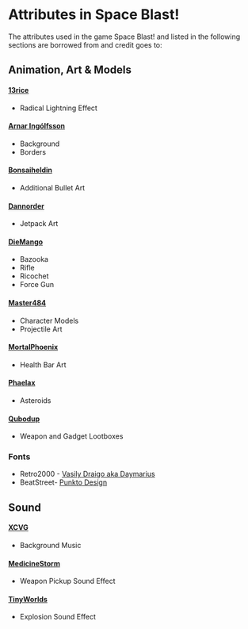 # Attributes in Space Blast!

The attributes used in the game Space Blast! and listed in the following sections are borrowed from and credit goes to:

## Animation, Art & Models

#### [13rice](https://opengameart.org/content/radial-lightning-effect)

* Radical Lightning Effect

#### [Arnar Ingólfsson](https://www.linkedin.com/in/arnar-ing%C3%B3lfsson-84647252/)

* Background
* Borders

#### [Bonsaiheldin](https://opengameart.org/content/sci-fi-space-simple-bullets)

* Additional Bullet Art

#### [Dannorder](https://opengameart.org/content/monkey-on-mars-share-the-love)

* Jetpack Art

#### [DieMango](https://opengameart.org/content/gun-sprites-3)
* Bazooka
* Rifle
* Ricochet
* Force Gun

#### [Master484](https://opengameart.org/content/space-soldier-m484-games)

* Character Models
* Projectile Art

#### [MortalPhoenix](https://opengameart.org/content/health-bar-0)

* Health Bar Art

#### [Phaelax](https://forum.thegamecreators.com/thread/209786)

* Asteroids

#### [Qubodup](https://opengameart.org/content/drawn-crate-box-100)

* Weapon and Gadget Lootboxes


### Fonts

* Retro2000 - [Vasily Draigo aka Daymarius](https://www.1001freefonts.com/retron2000.font)
* BeatStreet- [Punkto Design](https://www.1001freefonts.com/beatstreet.font)

## Sound

#### [XCVG](https://opengameart.org/content/fast-fight-battle-music-looped)

* Background Music

#### [MedicineStorm](https://opengameart.org/content/superpowers-assets-sound-effects)

* Weapon Pickup Sound Effect

#### [TinyWorlds](https://opengameart.org/content/explosion-0)

* Explosion Sound Effect
